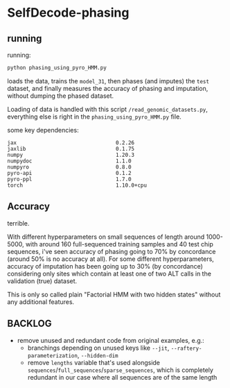 # SelfDecode-phasing

## running

running:
```bash
python phasing_using_pyro_HMM.py
```
loads the data, trains the `model_31`, then phases (and imputes) the `test` dataset, and finally measures the accuracy of phasing and imputation, without dumping the phased dataset.

Loading of data is handled with this script `/read_genomic_datasets.py`, everything else is right in the `phasing_using_pyro_HMM.py` file.

some key dependencies:
```
jax                                0.2.26
jaxlib                             0.1.75
numpy                              1.20.3
numpydoc                           1.1.0
numpyro                            0.8.0
pyro-api                           0.1.2
pyro-ppl                           1.7.0
torch                              1.10.0+cpu
```

## Accuracy
terrible.

With different hyperparameters on small sequences of length around 1000-5000, with around 160 full-sequenced training samples and 40 test chip sequences, i've seen accuracy of phasing going to 70% by concordance (around 50% is no accuracy at all). For some different hyperparameters, accuracy of imputation has been going up to 30% (by concordance) considering only sites which contain at least one of two ALT calls in the validation (true) dataset.

This is only so called plain "Factorial HMM with two hidden states" without any additional features.

## BACKLOG
 - remove unused and redundant code from original examples, e.g.:
    - branchings depending on unused keys like `--jit`, `--raftery-parameterization`, `--hidden-dim`
    - remove `lengths` variable that's used alongside `sequences`/`full_sequences`/`sparse_sequences`, which is completely redundant in our case where all sequences are of the same length

